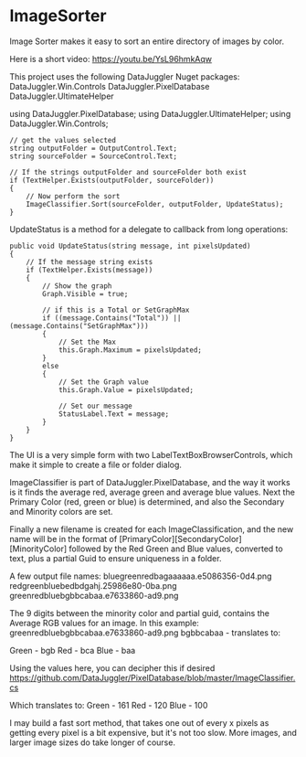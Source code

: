 # ImageSorter
Image Sorter makes it easy to sort an entire directory of images by color.

Here is a short video:
https://youtu.be/YsL96hmkAqw

This project uses the following DataJuggler Nuget packages:
DataJuggler.Win.Controls
DataJuggler.PixelDatabase
DataJuggler.UltimateHelper

using DataJuggler.PixelDatabase;
using DataJuggler.UltimateHelper;
using DataJuggler.Win.Controls;

    // get the values selected
    string outputFolder = OutputControl.Text;
    string sourceFolder = SourceControl.Text;

    // If the strings outputFolder and sourceFolder both exist
    if (TextHelper.Exists(outputFolder, sourceFolder))
    {
        // Now perform the sort
        ImageClassifier.Sort(sourceFolder, outputFolder, UpdateStatus);
    }
    
UpdateStatus is a method for a delegate to callback from long operations:

    public void UpdateStatus(string message, int pixelsUpdated)
    {
        // If the message string exists
        if (TextHelper.Exists(message))
        {
            // Show the graph
            Graph.Visible = true;

            // if this is a Total or SetGraphMax
            if ((message.Contains("Total")) || (message.Contains("SetGraphMax")))
            {
                // Set the Max
                this.Graph.Maximum = pixelsUpdated;
            }
            else
            {
                // Set the Graph value
                this.Graph.Value = pixelsUpdated;

                // Set our message
                StatusLabel.Text = message;
            }
        }
    }
    
The UI is a very simple form with two LabelTextBoxBrowserControls, which make it simple to create a file or folder dialog.

ImageClassifier is part of DataJuggler.PixelDatabase, and the way it works is it finds the average red, average green and average blue values.
Next the Primary Color (red, green or blue) is determined, and also the Secondary and Minority colors are set.

Finally a new filename is created for each ImageClassification, and the new name will be in the format of [PrimaryColor][SecondaryColor][MinorityColor]
followed by the Red Green and Blue values, converted to text, plus a partial Guid to ensure uniqueness in a folder.

A few output file names:
bluegreenredbagaaaaaa.e5086356-0d4.png
redgreenbluebedbdgahj.25986e80-0ba.png
greenredbluebgbbcabaa.e7633860-ad9.png

The 9 digits between the minority color and partial guid, contains the Average RGB values for an image.
In this example:
greenredbluebgbbcabaa.e7633860-ad9.png
bgbbcabaa - translates to:

Green - bgb
Red - bca
Blue - baa

Using the values here, you can decipher this if desired
https://github.com/DataJuggler/PixelDatabase/blob/master/ImageClassifier.cs

Which translates to:
Green - 161
Red - 120
Blue - 100

I may build a fast sort method, that takes one out of every x pixels as getting every pixel is a bit expensive, 
but it's not too slow. More images, and larger image sizes do take longer of course.




